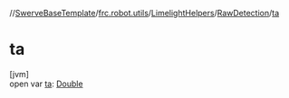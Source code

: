 //[SwerveBaseTemplate](../../../../index.md)/[frc.robot.utils](../../index.md)/[LimelightHelpers](../index.md)/[RawDetection](index.md)/[ta](ta.md)

# ta

[jvm]\
open var [ta](ta.md): [Double](https://kotlinlang.org/api/latest/jvm/stdlib/kotlin/-double/index.html)

